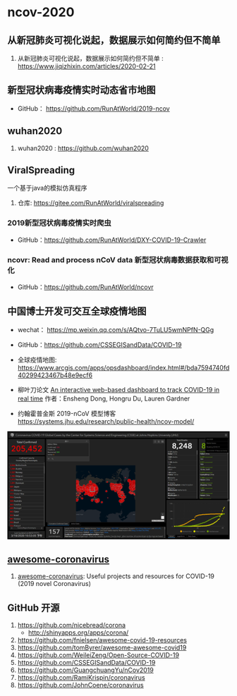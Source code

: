 # ncov-2020

## 从新冠肺炎可视化说起，数据展示如何简约但不简单

1. 从新冠肺炎可视化说起，数据展示如何简约但不简单 : https://www.jiqizhixin.com/articles/2020-02-21

## 新型冠状病毒疫情实时动态省市地图

- GitHub： https://github.com/RunAtWorld/2019-ncov

## wuhan2020

1. wuhan2020 : https://github.com/wuhan2020

## ViralSpreading

一个基于java的模拟仿真程序


1. 仓库: https://gitee.com/RunAtWorld/viralspreading


### 2019新型冠状病毒疫情实时爬虫

- GitHub：https://github.com/RunAtWorld/DXY-COVID-19-Crawler

### ncovr: Read and process nCoV data 新型冠状病毒数据获取和可视化

- GitHub：https://github.com/RunAtWorld/ncovr



##  中国博士开发可交互全球疫情地图

- wechat： https://mp.weixin.qq.com/s/AQtvo-7TuLU5wmNPfN-QGg
- GitHub：https://github.com/CSSEGISandData/COVID-19

- 全球疫情地图: https://www.arcgis.com/apps/opsdashboard/index.html#/bda7594740fd40299423467b48e9ecf6

- 柳叶刀论文
  [An interactive web-based dashboard to track COVID-19 in real time](https://www.thelancet.com/journals/laninf/article/PIIS1473-3099(20)30120-1/fulltext)
  作者：Ensheng Dong, Hongru Du, Lauren Gardner

- 约翰霍普金斯 2019-nCoV 模型博客
  https://systems.jhu.edu/research/public-health/ncov-model/

![](./CSSEGISandData/a1a0536c6bd45138a66946085074c71.png)



## [awesome-coronavirus](https://github.com/soroushchehresa/awesome-coronavirus)

1. [awesome-coronavirus](https://github.com/soroushchehresa/awesome-coronavirus):  Useful projects and resources for COVID-19 (2019 novel Coronavirus)


## GitHub 开源

1. https://github.com/nicebread/corona
    - http://shinyapps.org/apps/corona/
2. https://github.com/fnielsen/awesome-covid-19-resources
3. https://github.com/tomByrer/awesome-awesome-covid19
4. https://github.com/WeileiZeng/Open-Source-COVID-19
5. https://github.com/CSSEGISandData/COVID-19
6. https://github.com/GuangchuangYu/nCov2019
7. https://github.com/RamiKrispin/coronavirus
8. https://github.com/JohnCoene/coronavirus




